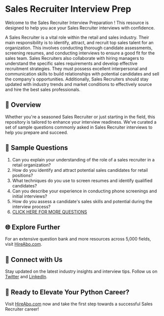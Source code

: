 # Sales Recruiter Interview Prep

Welcome to the Sales Recruiter Interview Preparation ! This resource is designed to help you ace your Sales Recruiter interviews with confidence.

A Sales Recruiter is a vital role within the retail and sales industry. Their main responsibility is to identify, attract, and recruit top sales talent for an organization. This involves conducting thorough candidate assessments, screening resumes, and conducting interviews to ensure a good fit for the sales team. Sales Recruiters also collaborate with hiring managers to understand the specific sales requirements and develop effective recruitment strategies. They must possess excellent interpersonal and communication skills to build relationships with potential candidates and sell the company's opportunities. Additionally, Sales Recruiters should stay updated with industry trends and market conditions to effectively source and hire the best sales professionals.

## 🚀 Overview

Whether you're a seasoned Sales Recruiter or just starting in the field, this repository is tailored to enhance your interview readiness. We've curated a set of sample questions commonly asked in Sales Recruiter interviews to help you prepare and succeed.

## 📝 Sample Questions

1. Can you explain your understanding of the role of a sales recruiter in a retail organization?
2. How do you identify and attract potential sales candidates for retail positions?
3. What techniques do you use to screen resumes and identify qualified candidates?
4. Can you describe your experience in conducting phone screenings and initial interviews?
5. How do you assess a candidate's sales skills and potential during the interview process?
6. [CLICK HERE FOR MORE QUESTIONS](https://hireabo.com/job/22_1_31/Sales%20Recruiter)

## 🌐 Explore Further

For an extensive question bank and more resources across 5,000 fields, visit [HireAbo.com](https://www.hireabo.com).

## 📱 Connect with Us

Stay updated on the latest industry insights and interview tips. Follow us on [Twitter](https://twitter.com/hireabo) and [LinkedIn](https://www.linkedin.com/in/hire-abo-3609972a8/).

## 🚀 Ready to Elevate Your Python Career?

Visit [HireAbo.com](https://www.hireabo.com) now and take the first step towards a successful Sales Recruiter career!